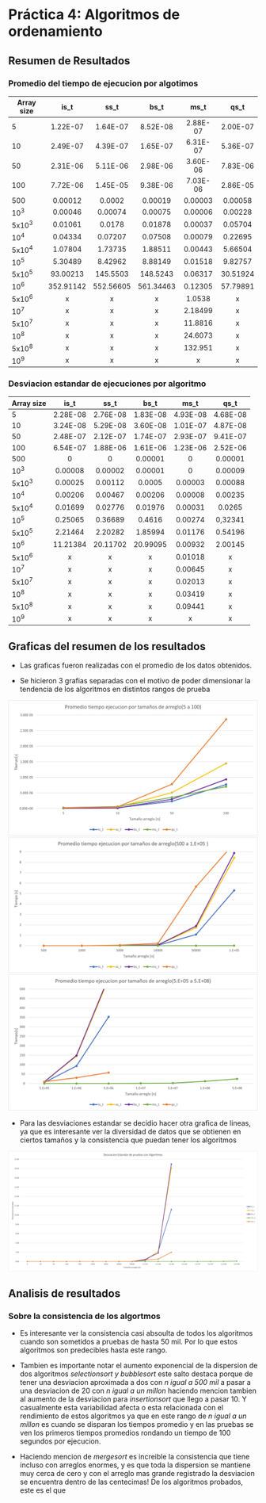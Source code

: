 # Práctica 4: Algoritmos de ordenamiento
## Resumen de Resultados
### Promedio del tiempo de ejecucion por algotimos
| Array size   | is_t   | ss_t   | bs_t   | ms_t   | qs_t   |   
| ------------ |:------:|:------:|:------:|:------:|:------:|
| 5	  | 1.22E-07 | 1.64E-07	| 8.52E-08	| 2.88E-07	| 2.00E-07 |
| 10  |	2.49E-07 | 4.39E-07	| 1.65E-07	| 6.31E-07	| 5.36E-07 |
| 50  | 2.31E-06 | 5.11E-06	| 2.98E-06	| 3.60E-06	| 7.83E-06 |
| 100 | 7.72E-06 |1.45E-05	| 9.38E-06	| 7.03E-06	| 2.86E-05 |
| 500 | 0.00012	| 0.0002 | 0.00019 | 0.00003 | 0.00058 |
| 10<sup>3</sup> | 0.00046	| 0.00074	| 0.00075	| 0.00006	| 0.00228 |
| 5x10<sup>3</sup> |	0.01061 | 0.0178	| 0.01878	| 0.00037	| 0.05704 |
| 10<sup>4</sup> |	0.04334 |	0.07207 |	0.07508 |	0.00079 |	0.22695 |
| 5x10<sup>4</sup> |	1.07804	| 1.73735 | 1.88511	| 0.00443	| 5.66504 |
| 10<sup>5</sup> | 5.30489 | 8.42962 | 8.88149 | 0.01518 | 9.82757 |
| 5x10<sup>5</sup> | 93.00213 | 145.5503| 148.5243 | 0.06317 | 30.51924 |
| 10<sup>6</sup> | 352.91142 | 552.56605 | 561.34463 | 0.12305 | 57.79891 |
| 5x10<sup>6</sup> | x | x | x | 1.0538 | x | 
| 10<sup>7</sup> | x | x | x | 2.18499 | x | 
| 5x10<sup>7</sup> | x | x | x | 11.8816 | x | 
| 10<sup>8</sup> | x | x | x | 24.6073 | x | 
| 5x10<sup>8</sup> | x | x | x | 132.951 | x | 
| 10<sup>9</sup> | x | x | x | x| x | 

### Desviacion estandar de ejecuciones por algoritmo
| Array size   | is_t   | ss_t   | bs_t   | ms_t   | qs_t   |   
| ------------ |:------:|:------:|:------:|:------:|:------:|
| 5	  | 2.28E-08 | 2.76E-08	 | 1.83E-08	| 4.93E-08	| 4.68E-08 |
| 10  |	3.24E-08 | 5.29E-08	| 3.60E-08	| 1.01E-07	| 4.87E-08 |
| 50  | 2.48E-07 | 2.12E-07 | 1.74E-07 | 2.93E-07 | 9.41E-07 |
| 100 | 6.54E-07 | 1.88E-06 | 1.61E-06 | 1.23E-06 | 2.52E-06 |
| 500 | 0	| 0 | 0.00001 | 0 | 0.00001 |
| 10<sup>3</sup> | 0.00008	| 0.00002	| 0.00001	| 0	| 0.00009 |
| 5x10<sup>3</sup>  | 0.00025 | 0.00112 | 0.0005 | 0.00003| 0.00088 |
| 10<sup>4</sup> |	0.00206 |	0.00467 |	0.00206 |	0.00008 |	0.00235 |
| 5x10<sup>4</sup> |	0.01699	| 0.02776 | 0.01976	| 0.00031 | 0.0265 |
| 10<sup>5</sup> | 0.25065 | 0.36689 | 0.4616 | 0.00274 | 0,32341 |
| 5x10<sup>5</sup> | 2.21464 | 2.20282 | 1.85994 | 0.01176 | 0.54196 |
| 10<sup>6</sup> | 11.21384 | 20.11702 | 20.99095 | 0.00932 | 2.00145 |
| 5x10<sup>6</sup> | x | x | x | 0.01018 | x | 
| 10<sup>7</sup> | x | x | x | 0.00645 | x | 
| 5x10<sup>7</sup> | x | x | x | 0.02013 | x | 
| 10<sup>8</sup> | x | x | x | 0.03419 | x | 
| 5x10<sup>8</sup> | x | x | x | 0.09441 | x | 
| 10<sup>9</sup> | x | x | x | x| x | 

## Graficas del resumen de los resultados

- Las graficas fueron realizadas con el promedio de los datos obtenidos. 

- Se hicieron 3 grafias separadas con el motivo de poder dimensionar la tendencia de los algoritmos en distintos rangos de prueba

![Tabla 1 de promedios](./src/img/chart_1.jpg)
![Tabla 2 de promedios](./src/img/chart_2.jpg)
![Tabla 3 de promedios](./src/img/chart_3.jpg)

- Para las desviaciones estandar se decidio hacer otra grafica de lineas, ya que es interesante ver la diversidad de datos que se obtienen en ciertos tamaños y la consistencia que puedan tener los algoritmos

![Tabla para desviacione estandar](./src/img/chart_sd.jpg)

## Analisis de resultados

### Sobre la consistencia de los algortmos

- Es interesante ver la consistencia casi absoulta de todos los algoritmos cuando son sometidos a pruebas de hasta 50 mil. Por lo que estos algoritmos son predecibles hasta este rango.

- Tambien es importante notar el aumento exponencial de la dispersion de dos algoritmos _selectionsort y bubblesort_ este salto destaca porque de tener una desviacion aproximada a dos con _n igual a 500 mil_ a pasar a una desviacion de 20 con _n igual a un millon_ haciendo mencion tambien al aumento de la desviacion para _insertionsort_ que llego a pasar 10. Y casualmente esta variabilidad afecta o esta relacionada con el rendimiento de estos algoritmos ya que en este rango de _n igual a un millon_ es cuando se disparan los tiempos promedio y en las pruebas se ven los primeros tiempos promedios rondando un tiempo de 100 segundos por ejecucion.

- Haciendo mencion de _mergesort_ es increible la consistencia que tiene incluso con arreglos enormes, y es que toda la dispersion se mantiene muy cerca de cero y con el arreglo mas grande registrado la desviacion se encuentra dentro de las centecimas! De los algoritmos probados, este es el que 